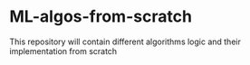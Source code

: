 # ML-algos-from-scratch

This repository will contain different algorithms logic and their implementation from scratch
